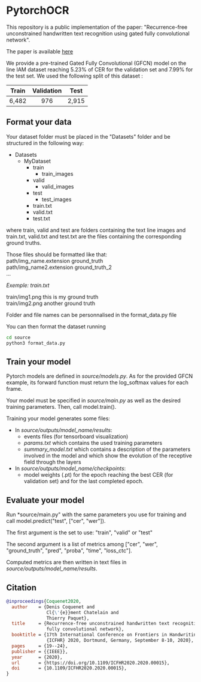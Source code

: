 # PytorchOCR

This repository is a public implementation of the paper: "Recurrence-free unconstrained handwritten text recognition using gated fully convolutional network".

The paper is available [here](https://www.researchgate.net/publication/346563118_Recurrence-free_unconstrained_handwritten_text_recognition_using_gated_fully_convolutional_network)

We provide a pre-trained Gated Fully Convolutional (GFCN) model on the line IAM dataset reaching 5.23% of CER for the validation set and 7.99% for the test set. We used the following split of this dataset :

| Train | Validation | Test |
|:----:|:----:|:----:|
| 6,482| 976 | 2,915 |

## Format your data
Your dataset folder must be placed in the "Datasets" folder and be structured in the following way:
* Datasets
    * MyDataset
        * train
            * train_images
        * valid
            * valid_images
        * test
            * test_images
        * train.txt
        * valid.txt
        * test.txt
        
where train, valid and test are folders containing the text line images and train.txt, valid.txt and test.txt are the 
files containing the corresponding ground truths.

Those files should be formatted like that: <br/>
path/img_name.extension ground_truth <br/>
path/img_name2.extension ground_truth_2 <br/>
...


*Exemple: train.txt*

train/img1.png this is my ground truth <br/>
train/img2.png another ground truth <br/>


Folder and file names can be personnalised in the format_data.py file

You can then format the dataset running 
```bash
cd source
python3 format_data.py
```


## Train your model
Pytorch models are defined in *source/models.py*.
As for the provided GFCN example, its forward function must return the log_softmax values for each frame.

Your model must be specified in *source/main.py* as well as the desired training parameters. Then, call model.train().

Training your model generates some files:
* In *source/outputs/model_name/results*:
    * events files (for tensorboard visualization)
    * *params.txt* which contains the used training parameters
    * *summary_model.txt* which contains a description of the parameters involved in the model 
    and which show the evolution of the receptive field through the layers
* In *source/outputs/model_name/checkpoints*:
    * model weights (.pt) for the epoch reaching the best CER (for validation set) and for the last completed epoch.

## Evaluate your model
Run *source/main.py" with the same parameters you use for training and call model.predict("test", ["cer", "wer"]).

The first argument is the set to use: "train", "valid" or "test"

The second argument is a list of metrics among ["cer", "wer", "ground_truth", "pred", "proba", "time", "loss_ctc"].

Computed metrics are then written in text files in *source/outputs/model_name/results*.

## Citation

```bibtex
@inproceedings{Coquenet2020,
  author    = {Denis Coquenet and
               Cl{\'{e}}ment Chatelain and
               Thierry Paquet},
  title     = {Recurrence-free unconstrained handwritten text recognition using gated
               fully convolutional network},
  booktitle = {17th International Conference on Frontiers in Handwriting Recognition,
               {ICFHR} 2020, Dortmund, Germany, September 8-10, 2020},
  pages     = {19--24},
  publisher = {{IEEE}},
  year      = {2020},
  url       = {https://doi.org/10.1109/ICFHR2020.2020.00015},
  doi       = {10.1109/ICFHR2020.2020.00015},
}
```

